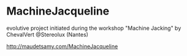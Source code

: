 # MachineJacqueline
evolutive project initiated during the workshop "Machine Jacking" by ChevalVert @Stereolux (Nantes)


http://maudetsamy.com/MachineJacqueline

